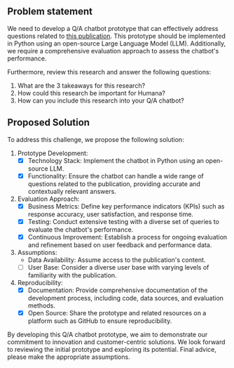 ## Problem statement

We need to develop a Q/A chatbot prototype that can effectively address questions related to [this publication](slamon1987.pdf). This prototype should be implemented in Python using an open-source Large Language Model (LLM). Additionally, we require a comprehensive evaluation approach to assess the chatbot's performance.

Furthermore, review this research and answer the following questions:
1. What are the 3 takeaways for this research?
2. How could this research be important for Humana?
3. How can you include this research into your Q/A chatbot?

## Proposed Solution

To address this challenge, we propose the following solution:

1. Prototype Development:
    - [x] Technology Stack: Implement the chatbot in Python using an open-source LLM.
    - [x] Functionality: Ensure the chatbot can handle a wide range of questions related to the publication, providing accurate and contextually relevant answers.
2. Evaluation Approach:
    - [x] Business Metrics: Define key performance indicators (KPIs) such as response accuracy, user satisfaction, and response time.
    - [x] Testing: Conduct extensive testing with a diverse set of queries to evaluate the chatbot's performance.
    - [x] Continuous Improvement: Establish a process for ongoing evaluation and refinement based on user feedback and performance data.
3. Assumptions:
    - Data Availability: Assume access to the publication's content.
    - [ ] User Base: Consider a diverse user base with varying levels of familiarity with the publication.
4. Reproducibility:
    - [x] Documentation: Provide comprehensive documentation of the development process, including code, data sources, and evaluation methods.
    - [x] Open Source: Share the prototype and related resources on a platform such as GitHub to ensure reproducibility.

By developing this Q/A chatbot prototype, we aim to demonstrate our commitment to innovation and customer-centric solutions. We look forward to reviewing the initial prototype and exploring its potential. Final advice, please make the appropriate assumptions. 